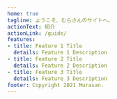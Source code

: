 ```yaml
---
home: true
tagline: ようこそ、むらさんのサイトへ。
actionText: 紹介
actionLink: /guide/
features:
- title: Feature 1 Title
  details: Feature 1 Description
- title: Feature 2 Title
  details: Feature 2 Description
- title: Feature 3 Title
  details: Feature 3 Description
footer: Copyright 2021 Murasan.
---
```


<Home />